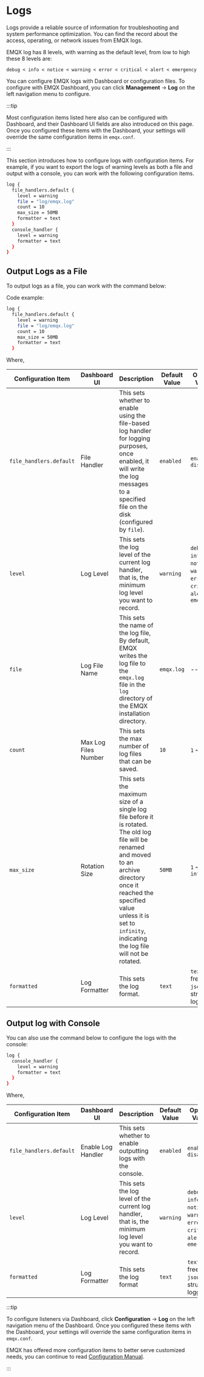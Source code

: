 # Logs

Logs provide a reliable source of information for troubleshooting and system performance optimization. You can find the record about the access, operating, or network issues from EMQX logs.

EMQX log has 8 levels, with warning as the default level, from low to high these 8 levels are:

```
debug < info < notice < warning < error < critical < alert < emergency
```

<!-- for a more detailed description of each log level, see [Log and observability - Log](https://docs.emqx.com/en/enterprise/v5.0/observability/log.html). -->

You can configure EMQX logs with Dashboard or configuration files. To configure with EMQX Dashboard, you can click **Management** -> **Log** on the left navigation menu to configure. 

:::tip

Most configuration items listed here also can be configured with Dashboard, and their Dashboard UI fields are also introduced on this page. Once you configured these items with the Dashboard, your settings will override the same configuration items in `emqx.conf`.

:::

This section introduces how to configure logs with configuration items. For example, if you want to export the logs of warning levels as both a file and output with a console, you can work with the following configuration items. 

```bash
log {
  file_handlers.default {
    level = warning
    file = "log/emqx.log"
    count = 10
    max_size = 50MB
    formatter = text
  }
  console_handler {
    level = warning
    formatter = text
  }
}
```

## Output Logs as a File

To output logs as a file, you can work with the command below:

Code example:

```bash
log {
  file_handlers.default {
    level = warning
    file = "log/emqx.log"
    count = 10
    max_size = 50MB
    formatter = text
  }
```

 Where,

| Configuration Item      | Dashboard UI         | Description                                                  | Default Value | Optional Values                                              |
| ----------------------- | -------------------- | ------------------------------------------------------------ | ------------- | ------------------------------------------------------------ |
| `file_handlers.default` | File Handler         | This sets whether to enable using the file-based log handler for logging purposes, once enabled, it will write the log messages to a specified file on the disk (configured by `file`). | `enabled`     | `enable`, `disable`                                          |
| `level`                 | Log Level            | This sets the log level of the current log handler, that is, the minimum log level you want to record. | `warning`     | `debug`, `info`, `notice`, `warning`, `error`, `critical`, `alert`, `emergency` |
| `file`                  | Log File Name        | This sets the name of the log file, <br/>By default, EMQX writes the log file to the `emqx.log` file in the `log` directory of the EMQX installation directory. | `emqx.log`    | --                                                           |
| `count`                 | Max Log Files Number | This sets the max number of log files that can be saved.     | `10`          | `1` ~ `2,048`                                                |
| `max_size`              | Rotation Size        | This sets the maximum size of a single log file before it is rotated. The old log file will be renamed and moved to an archive directory once it reached the specified value unless it is set to `infinity`, indicating the log file will not be rotated. | `50MB`        | `1` ~ `infinity`                                             |
| `formatted`             | Log Formatter        | This sets the log format.                                    | `text`        | `text` for free text<br/> `json` for structured logging       |

## Output log with Console

You can also use the command below to configure the logs with the console:

```bash
log {
  console_handler {
    level = warning
    formatter = text
  }
}
```

Where, 

| Configuration Item      | Dashboard UI       | Description                                                  | Default Value | Optional Values                                              |
| ----------------------- | ------------------ | ------------------------------------------------------------ | ------------- | ------------------------------------------------------------ |
| `file_handlers.default` | Enable Log Handler | This sets whether to enable outputting logs with the console. | `enabled`     | `enable`, `disable`                                          |
| `level`                 | Log Level          | This sets the log level of the current log handler, that is, the minimum log level you want to record. | `warning`     | `debug`, `info`, `notice`, `warning`, `error`, `critical`, `alert`, `emergency` |
| `formatted`             | Log Formatter      | This sets the log format                                     | `text`        | `text` for free text<br/> `json` for structured logging       |

:::tip

To configure listeners via Dashboard,  click **Configuration** -> **Log** on the left navigation menu of the Dashboard. Once you configured these items with the Dashboard, your settings will override the same configuration items in `emqx.conf`.

EMQX has offered more configuration items to better serve customized needs, you can continue to read [Configuration Manual](./configuration-manual.html).

:::